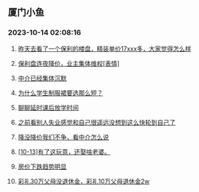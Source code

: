 ## 厦门小鱼 
### 2023-10-14 02:08:16

1. [昨天去看了一个保利的楼盘，精装单价17xxx多，大家觉得怎么样](http://bbs.xmfish.com/read-htm-tid-18087979.html)

2. [保利盘连夜降价，业主集体维权[表情]](http://bbs.xmfish.com/read-htm-tid-18088063.html)

3. [中介已经集体沉默](http://bbs.xmfish.com/read-htm-tid-18087958.html)

4. [为什么学生制服裙要选那么短？](http://bbs.xmfish.com/read-htm-tid-18087885.html)

5. [聊聊延时课后放学时间](http://bbs.xmfish.com/read-htm-tid-18087872.html)

6. [之前看别人失业感觉和自己很遥远没想到这么快轮到自己了](http://bbs.xmfish.com/read-htm-tid-18088129.html)

7. [降没降价我们不争，看中介怎么说](http://bbs.xmfish.com/read-htm-tid-18087921.html)

8. [[10-13]有了这玩意，还娶啥老婆。](http://bbs.xmfish.com/read-htm-tid-18088124.html)

9. [房价下跌趋势明显](http://bbs.xmfish.com/read-htm-tid-18087970.html)

10. [彩礼30万父母没退休金，彩礼10万父母退休金2w](http://bbs.xmfish.com/read-htm-tid-18088019.html)

